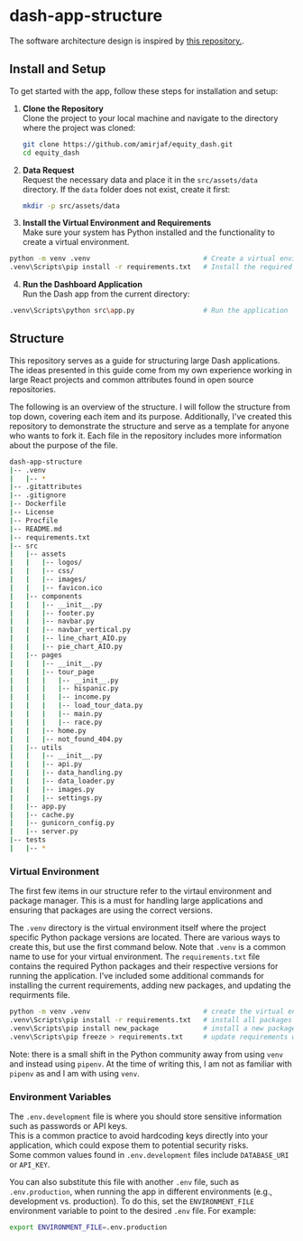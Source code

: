 # dash-app-structure

 The software architecture design is inspired by [this repository.](https://github.com/bradley-erickson/dash-app-structure).

## Install and Setup

To get started with the app, follow these steps for installation and setup:

1. **Clone the Repository**  
Clone the project to your local machine and navigate to the directory where the project was cloned:
   ```bash
   git clone https://github.com/amirjaf/equity_dash.git
   cd equity_dash
   ```

2. **Data Request**  
Request the necessary data and place it in the `src/assets/data` directory. If the `data` folder does not exist, create it first:
   ```bash
   mkdir -p src/assets/data
   ```

3. **Install the Virtual Environment and Requirements**  
Make sure your system has Python installed and the functionality to create a virtual environment.

```bash
python -m venv .venv                            # Create a virtual environment in the current directory
.venv\Scripts\pip install -r requirements.txt   # Install the required dependencies
```

4. **Run the Dashboard Application**  
Run the Dash app from the current directory:

```bash
.venv\Scripts\python src\app.py                 # Run the application
```

## Structure

This repository serves as a guide for structuring large Dash applications.
The ideas presented in this guide come from my own experience working in large React projects and common attributes found in open source repositories.

The following is an overview of the structure.
I will follow the structure from top down, covering each item and its purpose.
Additionally, I've created this repository to demonstrate the structure and serve as a template for anyone who wants to fork it.
Each file in the repository includes more information about the purpose of the file.

```bash
dash-app-structure
|-- .venv
|   |-- *
|-- .gitattributes
|-- .gitignore
|-- Dockerfile
|-- License
|-- Procfile
|-- README.md
|-- requirements.txt
|-- src
|   |-- assets
|   |   |-- logos/
|   |   |-- css/
|   |   |-- images/
|   |   |-- favicon.ico
|   |-- components
|   |   |-- __init__.py
|   |   |-- footer.py
|   |   |-- navbar.py
|   |   |-- navbar_vertical.py
|   |   |-- line_chart_AIO.py
|   |   |-- pie_chart_AIO.py
|   |-- pages
|   |   |-- __init__.py
|   |   |-- tour_page
|   |   |   |-- __init__.py
|   |   |   |-- hispanic.py
|   |   |   |-- income.py
|   |   |   |-- load_tour_data.py
|   |   |   |-- main.py
|   |   |   |-- race.py
|   |   |-- home.py
|   |   |-- not_found_404.py
|   |-- utils
|   |   |-- __init__.py
|   |   |-- api.py
|   |   |-- data_handling.py
|   |   |-- data_loader.py
|   |   |-- images.py
|   |   |-- settings.py
|   |-- app.py
|   |-- cache.py
|   |-- gunicorn_config.py
|   |-- server.py
|-- tests
|   |-- *

```

### Virtual Environment

The first few items in our structure refer to the virtaul environment and package manager.
This is a must for handling large applications and ensuring that packages are using the correct versions.

The `.venv` directory is the virtual environment itself where the project specific Python package versions are located.
There are various ways to create this, but use the first command below.
Note that `.venv` is a common name to use for your virtual environment.
The `requirements.txt` file contains the required Python packages and their respective versions for running the application.
I've included some additional commands for installing the current requirements, adding new packages, and updating the requirments file.

```bash
python -m venv .venv                            # create the virtual environment
.venv\Scripts\pip install -r requirements.txt   # install all packages
.venv\Scripts\pip install new_package           # install a new package
.venv\Scripts\pip freeze > requirements.txt     # update requirements with new packages
```

Note: there is a small shift in the Python community away from using `venv` and instead using `pipenv`.
At the time of writing this, I am not as familiar with `pipenv` as and I am with using `venv`.

### Environment Variables

The `.env.development` file is where you should store sensitive information such as passwords or API keys.  
This is a common practice to avoid hardcoding keys directly into your application, which could expose them to potential security risks.  
Some common values found in `.env.development` files include `DATABASE_URI` or `API_KEY`.

You can also substitute this file with another `.env` file, such as `.env.production`, when running the app in different environments (e.g., development vs. production). To do this, set the `ENVIRONMENT_FILE` environment variable to point to the desired `.env` file. For example:
```bash
export ENVIRONMENT_FILE=.env.production
```






